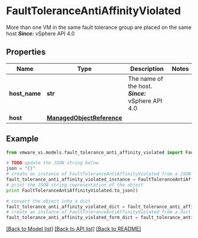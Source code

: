 # FaultToleranceAntiAffinityViolated

More than one VM in the same fault tolerance group are placed on the same host  ***Since:*** vSphere API 4.0 

## Properties
Name | Type | Description | Notes
------------ | ------------- | ------------- | -------------
**host_name** | **str** | The name of the host.  ***Since:*** vSphere API 4.0  | 
**host** | [**ManagedObjectReference**](ManagedObjectReference.md) |  | 

## Example

```python
from vmware_vi.models.fault_tolerance_anti_affinity_violated import FaultToleranceAntiAffinityViolated

# TODO update the JSON string below
json = "{}"
# create an instance of FaultToleranceAntiAffinityViolated from a JSON string
fault_tolerance_anti_affinity_violated_instance = FaultToleranceAntiAffinityViolated.from_json(json)
# print the JSON string representation of the object
print FaultToleranceAntiAffinityViolated.to_json()

# convert the object into a dict
fault_tolerance_anti_affinity_violated_dict = fault_tolerance_anti_affinity_violated_instance.to_dict()
# create an instance of FaultToleranceAntiAffinityViolated from a dict
fault_tolerance_anti_affinity_violated_form_dict = fault_tolerance_anti_affinity_violated.from_dict(fault_tolerance_anti_affinity_violated_dict)
```
[[Back to Model list]](../README.md#documentation-for-models) [[Back to API list]](../README.md#documentation-for-api-endpoints) [[Back to README]](../README.md)



